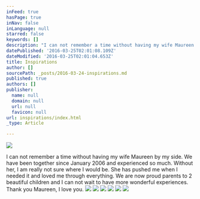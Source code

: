 ```yaml
---
inFeed: true
hasPage: true
inNav: false
inLanguage: null
starred: false
keywords: []
description: "I can not remember a time without having my wife Maureen by my side. We have been together since January 2006 and experienced so much. Without her, I am really not sure where I would be. She has pushed me when I needed it and loved me through everything. We are now proud parents to 2 beautiful children and can not wait to have more wonderful experiences. Thank you Maureen, I love you.\_"
datePublished: '2016-03-25T02:01:08.109Z'
dateModified: '2016-03-25T02:01:04.653Z'
title: Inspirations
author: []
sourcePath: _posts/2016-03-24-inspirations.md
published: true
authors: []
publisher:
  name: null
  domain: null
  url: null
  favicon: null
url: inspirations/index.html
_type: Article

---
```

![](https://s3-us-west-2.amazonaws.com/the-grid-img/p/974d4fed2d3fe9b104c5022904074e6921392e31.jpg)

I can not remember a time without having my wife Maureen by my side. We have been together since January 2006 and experienced so much. Without her, I am really not sure where I would be. She has pushed me when I needed it and loved me through everything. We are now proud parents to 2 beautiful children and I can not wait to have more wonderful experiences. Thank you Maureen, I love you. ![](https://the-grid-user-content.s3-us-west-2.amazonaws.com/d05192aa-602b-412e-a376-92dc7042cf0b.jpg)
![](https://the-grid-user-content.s3-us-west-2.amazonaws.com/2f0c0b73-c9c3-49ab-9b6b-8533f705e073.jpg)
![](https://the-grid-user-content.s3-us-west-2.amazonaws.com/07b37b81-b07b-4803-867b-f5a257d76c16.jpg)
![](https://s3-us-west-2.amazonaws.com/the-grid-img/p/00db11fb8342423a1aed1ca6ed0d68e0173faae1.jpg)
![](https://the-grid-user-content.s3-us-west-2.amazonaws.com/21277752-ebc3-471a-81f7-af66c4e6d8c6.jpg)
![](https://the-grid-user-content.s3-us-west-2.amazonaws.com/9df843f8-abfa-4931-b562-23b74422e0dc.jpg)